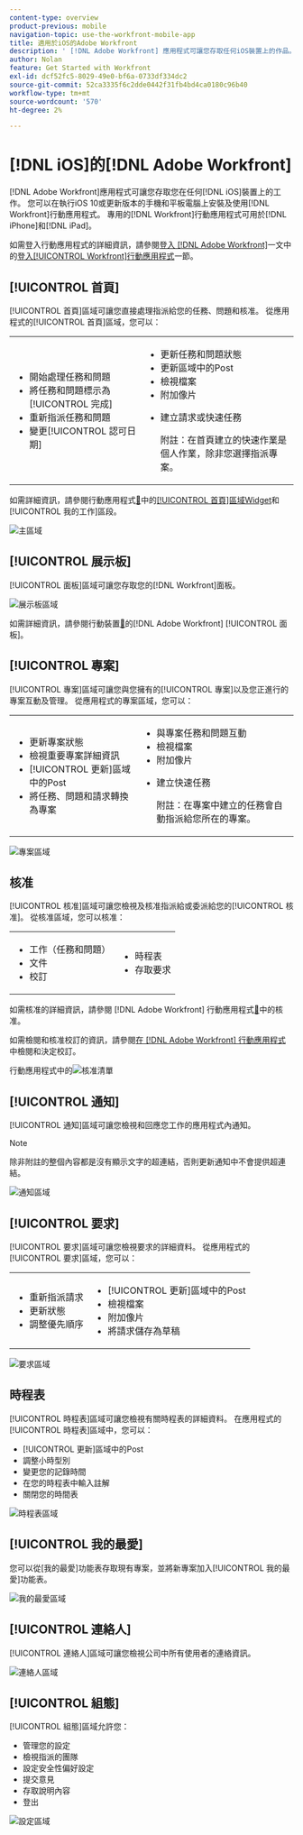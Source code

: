 ```yaml
---
content-type: overview
product-previous: mobile
navigation-topic: use-the-workfront-mobile-app
title: 適用於iOS的Adobe Workfront
description: ' [!DNL Adobe Workfront] 應用程式可讓您存取任何iOS裝置上的作品。 您可以在執行iOS 10或更新版本的手機和平板電腦上安裝及使用 [!DNL Workfront] 行動應用程式。 專用的 [!DNL Workfront] 行動應用程式可用於iPhone和iPad。'
author: Nolan
feature: Get Started with Workfront
exl-id: dcf52fc5-8029-49e0-bf6a-0733df334dc2
source-git-commit: 52ca3335f6c2dde0442f31fb4bd4ca0180c96b40
workflow-type: tm+mt
source-wordcount: '570'
ht-degree: 2%

---
```


# [!DNL iOS]的[!DNL Adobe Workfront]

[!DNL Adobe Workfront]應用程式可讓您存取您在任何[!DNL iOS]裝置上的工作。 您可以在執行iOS 10或更新版本的手機和平板電腦上安裝及使用[!DNL Workfront]行動應用程式。 專用的[!DNL Workfront]行動應用程式可用於[!DNL iPhone]和[!DNL iPad]。

如需登入行動應用程式的詳細資訊，請參閱[登入 [!DNL Adobe Workfront]](../../../workfront-basics/manage-your-account-and-profile/managing-your-workfront-account/log-in-to-workfront.md)一文中的[登入[!UICONTROL Workfront]行動應用程式](../../../workfront-basics/manage-your-account-and-profile/managing-your-workfront-account/log-in-to-workfront.md#log)一節。

## [!UICONTROL 首頁]

[!UICONTROL 首頁]區域可讓您直接處理指派給您的任務、問題和核准。 從應用程式的[!UICONTROL 首頁]區域，您可以：

<table style="table-layout:auto"> 
 <col> 
 <col> 
 <tbody> 
  <tr> 
   <td> 
    <ul> 
     <li>開始處理任務和問題</li> 
     <li>將任務和問題標示為[!UICONTROL 完成]</li> 
     <li>重新指派任務和問題</li> 
     <li>變更[!UICONTROL 認可日期]</li> 
    </ul> </td> 
   <td> 
    <ul> 
     <li>更新任務和問題狀態</li> 
     <li>更新區域中的Post</li> 
     <li>檢視檔案</li> 
     <li>附加像片</li> 
     <li> <p>建立請求或快速任務</p> <p>附註：在首頁建立的快速作業是個人作業，除非您選擇指派專案。</p> </li> 
    </ul> </td> 
  </tr> 
 </tbody> 
</table>

如需詳細資訊，請參閱行動應用程式[&#128279;](../../../workfront-basics/mobile-apps/using-the-workfront-mobile-app/my-work-section-mobile.md)中的[[!UICONTROL 首頁]區域Widget](../../../workfront-basics/mobile-apps/using-the-workfront-mobile-app/home-area-widgets-mobile.md)和[!UICONTROL 我的工作]區段。

![主區域](assets/mobile-home-area.png)

## [!UICONTROL 展示板]

[!UICONTROL 面板]區域可讓您存取您的[!DNL Workfront]面板。

![展示板區域](assets/mobile-all-boards-displayed.png)

如需詳細資訊，請參閱行動裝置[&#128279;](/help/quicksilver/workfront-basics/mobile-apps/using-the-workfront-mobile-app/mobile-boards.md)的[!DNL Adobe Workfront] [!UICONTROL 面板]。

## [!UICONTROL 專案]

[!UICONTROL 專案]區域可讓您與您擁有的[!UICONTROL 專案]以及您正進行的專案互動及管理。 從應用程式的專案區域，您可以：

<table style="table-layout:auto"> 
 <col> 
 <col> 
 <tbody> 
  <tr> 
   <td> 
    <ul> 
     <li>更新專案狀態</li> 
     <li>檢視重要專案詳細資訊</li> 
     <li>[!UICONTROL 更新]區域中的Post</li> 
     <li>將任務、問題和請求轉換為專案</li> 
    </ul> </td> 
   <td> 
    <ul> 
     <li>與專案任務和問題互動</li> 
     <li>檢視檔案</li> 
     <li>附加像片</li> 
     <li> <p>建立快速任務</p> <p>附註：在專案中建立的任務會自動指派給您所在的專案。 </p> </li> 
    </ul> </td> 
  </tr> 
 </tbody> 
</table>

![專案區域](assets/mobile-projects-area.png)

## 核准

[!UICONTROL 核准]區域可讓您檢視及核准指派給或委派給您的[!UICONTROL 核准]。 從核准區域，您可以核准：

<table style="table-layout:auto">
 <col>
 <col>
 <tbody>
  <tr>
   <td>
    <ul>
     <li>工作（任務和問題）</li>
     <li>文件</li>
     <li>校訂 </li>
    </ul> </td>
   <td>
    <ul>
     <li>時程表</li>
     <li>存取要求</li>
    </ul> </td>
  </tr>
 </tbody>
</table>

如需核准的詳細資訊，請參閱 [!DNL Adobe Workfront] 行動應用程式[&#128279;](../../../workfront-basics/mobile-apps/using-the-workfront-mobile-app/approvals-in-mobile-app.md)中的核准。

如需檢閱和核准校訂的資訊，請參閱[在 [!DNL Adobe Workfront] 行動應用程式](../../../workfront-basics/mobile-apps/using-the-workfront-mobile-app/work-with-proofs-in-mobile-app.md)中檢閱和決定校訂。

行動應用程式中的![核准清單](assets/mobile-approvals-adobe-350x574.png)

## [!UICONTROL 通知]

[!UICONTROL 通知]區域可讓您檢視和回應您工作的應用程式內通知。

>[!NOTE]
>除非附註的整個內容都是沒有顯示文字的超連結，否則更新通知中不會提供超連結。

![通知區域](assets/mobile-notifications-area.png)

## [!UICONTROL 要求]

[!UICONTROL 要求]區域可讓您檢視要求的詳細資料。 從應用程式的[!UICONTROL 要求]區域，您可以：

<table style="table-layout:auto">
 <col>
 <col>
 <tbody>
  <tr>
   <td>
    <ul>
     <li>重新指派請求</li>
     <li>更新狀態</li>
     <li>調整優先順序</li>
    </ul> </td>
   <td>
    <ul>
     <li>[!UICONTROL 更新]區域中的Post</li>
     <li>檢視檔案</li>
     <li>附加像片</li>
     <li>將請求儲存為草稿</li>
    </ul> </td>
  </tr>
 </tbody>
</table>

![要求區域](assets/mobile-requests-area.png)

## 時程表

[!UICONTROL 時程表]區域可讓您檢視有關時程表的詳細資料。 在應用程式的[!UICONTROL 時程表]區域中，您可以：

* [!UICONTROL 更新]區域中的Post
* 調整小時型別
* 變更您的記錄時間
* 在您的時程表中輸入註解
* 關閉您的時間表

![時程表區域](assets/mobile-timesheets-area.png)

## [!UICONTROL 我的最愛]

您可以從[我的最愛]功能表存取現有專案，並將新專案加入[!UICONTROL 我的最愛]功能表。

![我的最愛區域](assets/mobile-favorites-area.png)

## [!UICONTROL 連絡人]

[!UICONTROL 連絡人]區域可讓您檢視公司中所有使用者的連絡資訊。

![連絡人區域](assets/mobile-contacts-area.png)

## [!UICONTROL 組態]

[!UICONTROL 組態]區域允許您：

* 管理您的設定
* 檢視指派的團隊
* 設定安全性偏好設定
* 提交意見
* 存取說明內容
* 登出

![設定區域](assets/ios-configuration-area.png)
